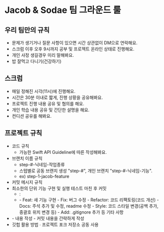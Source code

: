 # Jacob & Sodae 팀 그라운드 룰

## 우리 팀만의 규칙

- 문제가 생기거나 질문 사항이 있으면 시간 상관없이 DM으로 연락해요.
- 스크럼 이후 오후 9시까지 공부 및 프로젝트 온라인 상태로 진행해요.
- 개인 사정 생길경우 미리 말해봐요.
- 밥 잘먹고 다니기(건강하기)

## 스크럼

- 매일 정해진 시각(11시)에 진행해요.
- 시간은 30분 이내로 짧게, 진행 상황을 공유해봐요.
- 프로젝트 진행 내용 공유 및 협의를 해요.
- 개인 학습 내용 공유 및 간단한 설명을 해요.
- 컨디션 공유를 해봐요.

## 프로젝트 규칙

- 코드 규칙
    - 가능한 Swift API Guideline에 따른 작성해봐요.
- 브랜치 이름 규칙
    - step-#-닉네임-작업종류
    - 스텝별로 공동 브랜치 생성 "step-#", 개인 브랜치 "step-#-닉네임-기능".
    - ex) step-1-jacob-feature
- 커밋 메시지 규칙
- 최소한의 단위 기능 구현 및 실행 테스트 마친 후 커밋
    - <type>: <contents>
    - <type>
        - Feat: 새 기능 구현
        - Fix: 버그 수정
        - Refactor: 코드 리팩토링(코드 개선)
        - Docs: 주석 추가 및 수정, readme 수정
        - Style: 코드 스타일 변경(공백 추가, 중괄호 위치 변경 등)
        - Add: .gitignore 추가 등 기타 사항
- <contents>
    - 내용 작성
    - 커밋 내용을 간략하게 작성
- 깃헙 활용 방법
    ∙ 프로젝트 포크 저장소 공동 사용
